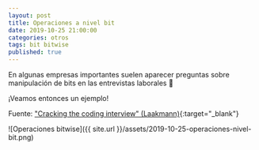 ```yaml
---
layout: post
title: Operaciones a nivel bit
date: 2019-10-25 21:00:00
categories: otros
tags: bit bitwise
published: true
---
```


En algunas empresas importantes suelen aparecer preguntas sobre manipulación de bits en las entrevistas laborales 🤔

¡Veamos entonces un ejemplo!

Fuente: ["Cracking the coding interview" (Laakmann)](https://books.google.com/books/about/Cracking_the_Coding_Interview.html?id=jD8iswEACAAJ){:target="_blank"}

![Operaciones bitwise]({{ site.url }}/assets/2019-10-25-operaciones-nivel-bit.png)
